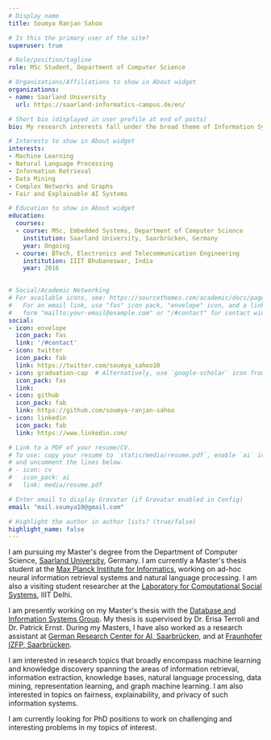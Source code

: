 ```yaml
---
# Display name
title: Soumya Ranjan Sahoo

# Is this the primary user of the site?
superuser: true

# Role/position/tagline
role: MSc Student, Department of Computer Science

# Organizations/Affiliations to show in About widget
organizations:
- name: Saarland University
  url: https://saarland-informatics-campus.de/en/

# Short bio (displayed in user profile at end of posts)
bio: My research interests fall under the broad theme of Information Systems, spanning the areas of Information Retrieval, Information Extraction, Knowledge Bases, Natural Language Processing, Representation Learning, and Graph Machine Learning. More recently I am studying topics on fairness, explainability, and privacy in retrieval systems.

# Interests to show in About widget
interests:
- Machine Learning
- Natural Language Processing
- Information Retrieval
- Data Mining
- Complex Networks and Graphs
- Fair and Explainable AI Systems

# Education to show in About widget
education:
  courses:
  - course: MSc, Embedded Systems, Department of Computer Science
    institution: Saarland University, Saarbrücken, Germany
    year: Ongoing
  - course: BTech, Electronics and Telecommunication Engineering
    institution: IIIT Bhubaneswar, India
    year: 2016
 

# Social/Academic Networking
# For available icons, see: https://sourcethemes.com/academic/docs/page-builder/#icons
#   For an email link, use "fas" icon pack, "envelope" icon, and a link in the
#   form "mailto:your-email@example.com" or "/#contact" for contact widget.
social:
- icon: envelope
  icon_pack: fas
  link: '/#contact'
- icon: twitter
  icon_pack: fab
  link: https://twitter.com/soumya_sahoo10
- icon: graduation-cap  # Alternatively, use `google-scholar` icon from `ai` icon pack
  icon_pack: fas
  link: 
- icon: github
  icon_pack: fab
  link: https://github.com/soumya-ranjan-sahoo
- icon: linkedin
  icon_pack: fab
  link: https://www.linkedin.com/

# Link to a PDF of your resume/CV.
# To use: copy your resume to `static/media/resume.pdf`, enable `ai` icons in `params.toml`, 
# and uncomment the lines below.
# - icon: cv
#   icon_pack: ai
#   link: media/resume.pdf

# Enter email to display Gravatar (if Gravatar enabled in Config)
email: "mail.soumya10@gmail.com"

# Highlight the author in author lists? (true/false)
highlight_name: false
---
```


I am pursuing my Master's degree from the Department of Computer Science, [Saarland University](https://saarland-informatics-campus.de/), Germany. I am currently a Master's thesis student at the [Max Planck Institute for Informatics](https://www.mpi-inf.mpg.de/home), working on ad-hoc neural information retrieval systems and natural language processing. I am also a visiting student researcher at the [Laboratory for Computational Social Systems](http://lcs2.iiitd.edu.in/research.html), IIIT Delhi. 

I am presently working on my Master's thesis with the [Database and Information Systems Group](https://www.mpi-inf.mpg.de/departments/databases-and-information-system). My thesis is supervised by Dr. Erisa Terroli and Dr. Patrick Ernst. During my Masters, I have also worked as a research assistant at [German Research Center for AI, Saarbrücken](https://www.dfki.de/web/forschung/forschungsbereiche/sprachtechnologie-und-multilingualitaet/), and at [Fraunhofer IZFP, Saarbrücken](https://www.izfp.fraunhofer.de/en/institutsprofil/abteilungen/asdv.html).

I am interested in research topics that broadly encompass machine learning and knowledge discovery spanning the areas of information retrieval, information extraction, knowledge bases, natural language processing, data mining, representation learning, and graph machine learning. I am also interested in topics on fairness, explainability, and privacy of such information systems.

I am currently looking for PhD positions to work on challenging and interesting problems in my topics of interest.

